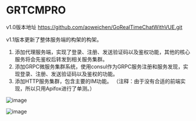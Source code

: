 # GRTCMPRO
v1.0版本地址 https://github.com/aoweichen/GoRealTimeChatWithVUE.git

v1.1版本更新了整体服务端的构架的构架。  
1. 添加代理服务端，实现了登录、注册、发送验证码以及鉴权功能，其他的核心服务将会先鉴权后转发到相关服务集群。
2. 添加GRPC微服务集群系统，使用consul作为GRPC服务注册和服务发现，实现登录、注册、发送验证码以及鉴权的功能。
3. 添加HTTP服务集群，包含主要的IM功能。
（注释：由于没有合适的前端实现，所以只用Apifox进行了单测。）

![image](https://github.com/aoweichen/GRTCMPRO/assets/73885370/12a35004-305a-4c35-8198-a9fd4a19f74b)

![image](https://github.com/aoweichen/GRTCMPRO/assets/73885370/232e97a5-13c1-4e2b-a7c7-bc27a1590f8a)



